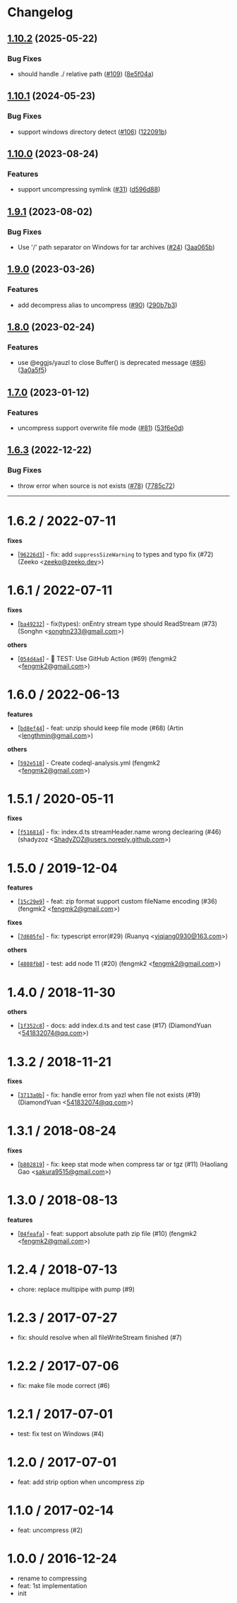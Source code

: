 # Changelog

## [1.10.2](https://github.com/node-modules/compressing/compare/v1.10.1...v1.10.2) (2025-05-22)


### Bug Fixes

* should handle ./ relative path ([#109](https://github.com/node-modules/compressing/issues/109)) ([8e5f04a](https://github.com/node-modules/compressing/commit/8e5f04a8992b8fb3f79296796b0555a849059d63))

## [1.10.1](https://github.com/node-modules/compressing/compare/v1.10.0...v1.10.1) (2024-05-23)


### Bug Fixes

* support windows directory detect ([#106](https://github.com/node-modules/compressing/issues/106)) ([122091b](https://github.com/node-modules/compressing/commit/122091b9abc95bed876b06d980323b6937e77c0d))

## [1.10.0](https://github.com/node-modules/compressing/compare/v1.9.1...v1.10.0) (2023-08-24)


### Features

* support uncompressing symlink ([#31](https://github.com/node-modules/compressing/issues/31)) ([d596d88](https://github.com/node-modules/compressing/commit/d596d8876e09f67d50f6676e0fa511e4afde2c40))

## [1.9.1](https://github.com/node-modules/compressing/compare/v1.9.0...v1.9.1) (2023-08-02)


### Bug Fixes

* Use '/' path separator on Windows for tar archives ([#24](https://github.com/node-modules/compressing/issues/24)) ([3aa065b](https://github.com/node-modules/compressing/commit/3aa065b755c481a7a3f92b6184cd8bfd7b776a09))

## [1.9.0](https://github.com/node-modules/compressing/compare/v1.8.0...v1.9.0) (2023-03-26)


### Features

* add decompress alias to uncompress ([#90](https://github.com/node-modules/compressing/issues/90)) ([290b7b3](https://github.com/node-modules/compressing/commit/290b7b3c864d8901550239e066ec753de4bb91ba))

## [1.8.0](https://github.com/node-modules/compressing/compare/v1.7.0...v1.8.0) (2023-02-24)


### Features

* use @eggjs/yauzl to close Buffer() is deprecated message ([#86](https://github.com/node-modules/compressing/issues/86)) ([3a0a5f5](https://github.com/node-modules/compressing/commit/3a0a5f5d9b1cc8e3bc33735b8cd511ecdf2ddf70))

## [1.7.0](https://github.com/node-modules/compressing/compare/v1.6.3...v1.7.0) (2023-01-12)


### Features

* uncompress support overwrite file mode ([#81](https://github.com/node-modules/compressing/issues/81)) ([53f6e0d](https://github.com/node-modules/compressing/commit/53f6e0d3bd190b78a45904d7897bfa08f397aac2))

## [1.6.3](https://github.com/node-modules/compressing/compare/v1.6.2...v1.6.3) (2022-12-22)


### Bug Fixes

* throw error when source is not exists ([#78](https://github.com/node-modules/compressing/issues/78)) ([7785c72](https://github.com/node-modules/compressing/commit/7785c728d8f62b55fcce29961dc1edc54711d266))

---

1.6.2 / 2022-07-11
==================

**fixes**
  * [[`96226d3`](http://github.com/node-modules/compressing/commit/96226d363c7c8fa9ef1a8098af646de19e729ce7)] - fix: add `suppressSizeWarning` to types and typo fix (#72) (Zeeko <<zeeko@zeeko.dev>>)

1.6.1 / 2022-07-11
==================

**fixes**
  * [[`ba49232`](http://github.com/node-modules/compressing/commit/ba49232780a57c9a3800642d7d39ae1dcdfc9409)] - fix(types): onEntry stream type should ReadStream (#73) (Songhn <<songhn233@gmail.com>>)

**others**
  * [[`054d4a4`](http://github.com/node-modules/compressing/commit/054d4a41ae4ca5d7b9b83e7298e32cc1d62d7ef4)] - 🤖 TEST: Use GitHub Action (#69) (fengmk2 <<fengmk2@gmail.com>>)

1.6.0 / 2022-06-13
==================

**features**
  * [[`bd8ef44`](http://github.com/node-modules/compressing/commit/bd8ef44ade2f4b93d41ff2f78d6f17902d965798)] - feat: unzip should keep file mode (#68) (Artin <<lengthmin@gmail.com>>)

**others**
  * [[`592e518`](http://github.com/node-modules/compressing/commit/592e5180dfbdbc6cb1becd1baf6a007ce7b7cd39)] - Create codeql-analysis.yml (fengmk2 <<fengmk2@gmail.com>>)

1.5.1 / 2020-05-11
==================

**fixes**
  * [[`f516814`](http://github.com/node-modules/compressing/commit/f51681490aeea44a7b27ec0c09d3fb3d0385c5c0)] - fix: index.d.ts streamHeader.name wrong declearing (#46) (shadyzoz <<ShadyZOZ@users.noreply.github.com>>)

1.5.0 / 2019-12-04
==================

**features**
  * [[`15c29e9`](http://github.com/node-modules/compressing/commit/15c29e9893880d2c19c343d133edb50f0c55c713)] - feat: zip format support custom fileName encoding (#36) (fengmk2 <<fengmk2@gmail.com>>)

**fixes**
  * [[`7d605fe`](http://github.com/node-modules/compressing/commit/7d605fe01a88bc6aab9a2b06a8725545f591bab9)] - fix: typescript error(#29) (Ruanyq <<yiqiang0930@163.com>>)

**others**
  * [[`4808fb8`](http://github.com/node-modules/compressing/commit/4808fb8e1d6cbbb31c0e82c359ec04eccb0c1eaf)] - test: add node 11 (#20) (fengmk2 <<fengmk2@gmail.com>>)

1.4.0 / 2018-11-30
==================

**others**
  * [[`1f352c8`](http://github.com/node-modules/compressing/commit/1f352c88028acf27c1881fd45d555094cb279c44)] - docs: add index.d.ts and test case (#17) (DiamondYuan <<541832074@qq.com>>)

1.3.2 / 2018-11-21
==================

**fixes**
  * [[`3713a0b`](http://github.com/node-modules/compressing/commit/3713a0b8d5b03d61c111afbbd4b6226169afeb14)] - fix: handle error from yazl when file not exists (#19) (DiamondYuan <<541832074@qq.com>>)

1.3.1 / 2018-08-24
==================

**fixes**
  * [[`b802819`](http://github.com/node-modules/compressing/commit/b8028195dd6e7200ff47c8f43f695d24838e986b)] - fix: keep stat mode when compress tar or tgz (#11) (Haoliang Gao <<sakura9515@gmail.com>>)

1.3.0 / 2018-08-13
==================

**features**
  * [[`04feafa`](http://github.com/node-modules/compressing/commit/04feafa6a290d877044ed162ca4c7dcdc5e54e87)] - feat: support absolute path zip file (#10) (fengmk2 <<fengmk2@gmail.com>>)

1.2.4 / 2018-07-13
==================

  * chore: replace multipipe with pump (#9)

1.2.3 / 2017-07-27
==================

  * fix: should resolve when all fileWriteStream finished (#7)

1.2.2 / 2017-07-06
==================

  * fix: make file mode correct (#6)

1.2.1 / 2017-07-01
==================

  * test: fix test on Windows (#4)

1.2.0 / 2017-07-01
==================

  * feat: add strip option when uncompress zip

1.1.0 / 2017-02-14
==================

  * feat: uncompress (#2)

1.0.0 / 2016-12-24
==================

  * rename to compressing
  * feat: 1st implementation
  * init
